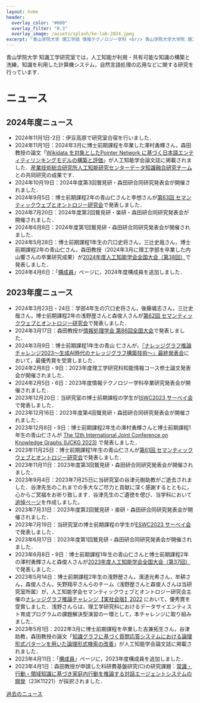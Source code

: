 ```yaml
---
layout: home
header:
  overlay_color: "#000"
  overlay_filter: "0.3"
  overlay_image: /assets/splash/ke-lab-2024.jpeg
excerpt: "青山学院大学 理工学部 情報テクノロジー学科 <br/> 青山学院大学大学院 理工学研究科 知能情報コース <br/> 森田研究室"
---
```


青山学院大学 知識工学研究室では，人工知能が利用・共有可能な知識の構築と洗練，知識を利用した計算機システム，自然言語処理の応用などに関する研究を行っています．
# ニュース

## 2024年度ニュース
* 2024年11月1日-2日：伊豆高原で研究室合宿を行いました．
* 2024年11月1日：2024年3月に博士前期課程を卒業した澤村勇輝さん，森田教授の論文「[Wikidata を対象としたPointer Network に基づく日本語エンティティリンキングモデルの構築と評価](https://doi.org/10.1527/tjsai.39-6_C-O42)」が人工知能学会論文誌に掲載されました．[産業技術総合研究所人工知能研究センターデータ知識融合研究チーム](https://www.airc.aist.go.jp/dkirt/)との共同研究の成果です．
* 2024年10月19日：2024年度第3回鷲見研・森田研合同研究発表会が開催されました．
* 2024年9月5日：博士前期課程2年の青山仁さんと李想さんが[第63回 セマンティックウェブとオントロジー研究会](https://www.sigswo.org/papers/63program)で発表しました．
* 2024年7月20日：2024年度第2回鷲見研・楽研・森田研合同研究発表会が開催されました．
* 2024年6月8日：2024年度第1回鷲見研・森田研合同研究発表会が開催されました．
* 2024年5月28日：博士前期課程1年生の穴口史将さん，三辻史哉さん，博士前期課程2年の青山仁さん，森田教授（2024年3月に理工学部を卒業した内山響さんの卒業研究成果）が[2024年度人工知能学会全国大会（第38回）](https://www.ai-gakkai.or.jp/jsai2024/)で発表しました．
* 2024年4月6日：「[構成員]({{site.baseurl}}/members)」ページに，2024年度構成員を追加しました．

## 2023年度ニュース
* 2024年3月23日・24日：学部4年生の穴口史将さん，後藤颯志さん，三辻史哉さん，博士前期課程2年の浅野歴さんと森俊人さんが[第62回 セマンティックウェブとオントロジー研究会](https://www.sigswo.org/papers/62program)で発表しました．
* 2024年3月17日：森田教授が[情報処理学会 第86回全国大会](https://onsite.gakkai-web.net/ipsj/abstract/html/program/program4.html#S7B)で発表しました．
* 2024年3月9日：博士前期課程1年生の青山 仁さんが，[『ナレッジグラフ推論チャレンジ2023〜生成AI時代のナレッジグラフ構築技術〜』最終発表会](https://challenge.knowledge-graph.jp/2023/)において，最優秀賞を受賞しました．
* 2024年2月8日・9日：2023年度理工学研究科知能情報コース修士論文発表会が開催されました．
* 2024年2月5日・6日：2023年度情報テクノロジー学科卒業研究発表会が開催されました．
* 2023年12月20日：当研究室の博士前期課程の学生が[ISWC2023 サーベイ会](https://kg-wakate.connpass.com/event/300488/)で発表しました．
* 2023年12月16日：2023年度第4回鷲見研・森田研合同研究発表会が開催されました．
* 2023年12月8日・9日：博士前期課程2年生の澤村勇輝さんと博士前期課程1年生の青山仁さんが [The 12th International Joint Conference on Knowledge Graphs (IJCKG 2023)](https://ijckg2023.knowledge-graph.jp/) で発表しました．
* 2023年11月25日：博士前期課程1年生の青山仁さんが[第61回 セマンティックウェブとオントロジー研究会](https://www.sigswo.org/papers/61program)で発表しました．
* 2023年11月11日：2023年度第3回鷲見研・森田研合同研究発表会が開催されました．
* 2023年9月4日：2023年7月25日に当研究室の谷津元樹助教がご逝去されました．谷津先生のこれまでの多大なご尽力と貢献に深く感謝するとともに，心からご冥福をお祈り致します．谷津先生のご遺徳を偲び、当学科において[追悼ページ](https://www.agnes.aoyama.ac.jp/iit/in-memory-of-yatsu-motoki-sensei)を作成しました。
* 2023年7月31日：2023年度第2回鷲見研・楽研・森田研合同研究発表会が開催されました．
* 2023年7月19日：当研究室の博士前期課程の学生が[ESWC2023 サーベイ会](https://kg-wakate.connpass.com/event/284097/)で発表しました．
* 2023年6月17日：2023年度第1回鷲見研・森田研合同研究発表会が開催されました．
* 2023年6月8日・9日：博士前期課程1年生の青山仁さんと博士前期課程2年の澤村勇輝さんと森俊人さんが[2023年度人工知能学会全国大会（第37回）](https://www.ai-gakkai.or.jp/jsai2023/)で発表しました．
* 2023年5月14日：博士前期課程2年生の浅野歴さん，濱道光希さん，牟耕さん，森俊人さん，矢野翔平さんらのチーム（浅野歴さんと森俊人さんは当研究室所属）が，人工知能学会セマンティックウェブとオントロジー研究会主催の[ナレッジグラフ推論チャレンジ【実社会版】2022](https://challenge.knowledge-graph.jp/results/results2022.html) において，優秀賞を受賞しました．浅野さんらは，理工学研究科におけるデータサイエンティスト育成プログラムの課題解決型演習の一環として，本チャレンジに取り組みました．
* 2023年5月1日：2022年3月に博士前期課程を卒業した吉兼拓生さん，谷津助教，森田教授の論文「[知識グラフに基づく質問応答システムにおける論理形式パターンを用いた論理形式検索の改善](https://doi.org/10.1527/tjsai.38-3_I-M92)」が人工知能学会論文誌に掲載されました．
* 2023年4月11日：「[構成員]({{site.baseurl}}/members)」ページに，2023年度構成員を追加しました．
* 2023年4月1日：森田教授が申請した科研費基盤研究(C)の研究課題：[常識・行動・領域知識に基づき家庭内行動を推論する対話エージェントシステムの開発](https://kaken.nii.ac.jp/ja/grant/KAKENHI-PROJECT-23K11221/)（23K11221）が採択されました．

[過去のニュース]({{site.baseurl}}/news)
